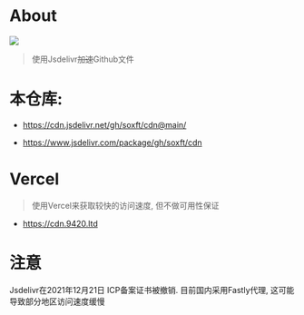 # About
[![](https://data.jsdelivr.com/v1/package/gh/soxft/cdn/badge)](https://www.jsdelivr.com/package/gh/soxft/cdn)

> 使用Jsdelivr~~加速~~Github文件

# 本仓库: 

  - https://cdn.jsdelivr.net/gh/soxft/cdn@main/
  
  - https://www.jsdelivr.com/package/gh/soxft/cdn

# Vercel

> 使用Vercel来获取较快的访问速度, 但不做可用性保证

 - https://cdn.9420.ltd

# 注意
  
  Jsdelivr在2021年12月21日 ICP备案证书被撤销. 目前国内采用Fastly代理, 这可能导致部分地区访问速度缓慢
